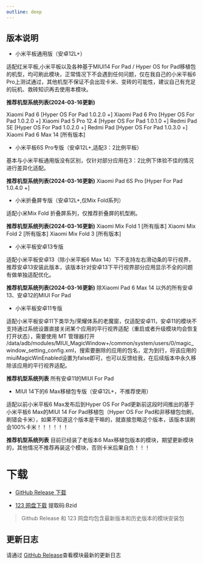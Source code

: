 ```yaml
---
outline: deep
---
```


## 版本说明

- 小米平板通用版（安卓12L+）

适配红米平板,小米平板以及各种基于MIUI14 For Pad / Hyper OS for Pad移植包的机型，均可刷此模块，正常情况下不会遇到任何问题，仅在我自己的小米平板6 Pro上测试通过，其他机型不保证不会出现卡米、变砖的可能性，建议自己有充足的玩机、救砖知识再去使用本模块。

**推荐机型系统列表(2024-03-16更新)**

Xiaomi Pad 6 [Hyper OS For Pad 1.0.2.0 +]
Xiaomi Pad 6 Pro [Hyper OS For Pad 1.0.2.0 +]
Xiaomi Pad 5 Pro 12.4 [Hyper OS For Pad 1.0.1.0 +]
Redmi Pad SE [Hyper OS For Pad  1.0.2.0 +]
Redmi Pad [Hyper OS For Pad  1.0.3.0 +]
Xiaomi Pad 6 Max 14 [所有版本]


- 小米平板6S Pro专版（安卓12L+,适配3：2比例平板）

基本与小米平板通用版没有区别，仅针对部分应用在3：2比例下体验不佳的情况进行差异化适配。

**推荐机型系统列表(2024-03-16更新)**
Xiaomi Pad 6S Pro [Hyper For Pad 1.0.4.0 +]

- 小米折叠屏专版（安卓12L+,仅Mix Fold系列）

适配小米Mix Fold 折叠屏系列，仅推荐折叠屏的机型刷。

**推荐机型系统列表(2024-03-16更新)**
Xiaomi Mix Fold 1 [所有版本]
Xiaomi Mix Fold 2 [所有版本]
Xiaomi Mix Fold 3 [所有版本]

- 小米平板安卓13专版

适配小米平板安卓13（除小米平板6 Max 14）下不支持左右滑动条的平行视界，推荐安卓13安装此版本，该版本针对安卓13下平行视界部分应用显示不全的问题有做单独适配优化。

**推荐机型系统列表(2024-03-16更新)**
除Xiaomi Pad 6 Max 14 以外的所有安卓13、安卓12的MIUI For Pad

- 小米平板安卓11专版

适配小米平板安卓11下类华为/荣耀体系的老魔窗，仅适配安卓11，安卓11的模块不支持通过系统设置直接关闭某个应用的平行视界适配（重启或者升级模块均会恢复打开状态），需要使用 MT 管理器打开 /data/adb/modules/MIUI_MagicWindow+/common/system/users/0/magic_window_setting_config.xml，​搜索要删除的应用的包名，定为到行，将该应用的miuiMagicWinEnabled设置为false即可，也可以反馈给我，在后续版本中永久移除该应用的平行视界适配。

**推荐机型系统列表**
所有安卓11的MIUI For Pad

- MIUI 14下的6 Max移植包专版（安卓12L+，不推荐使用）

适配以前小米平板6 Max发布后到Hyper OS For Pad更新前这段时间推出的基于小米平板6 Max的MIUI 14 For Pad移植包（Hyper OS For Pad和非移植包勿刷，刷错会卡米），如果不知道这个版本是干嘛的，就直接忽略这个版本，该版本误刷会100%卡米！！！！！！

**推荐机型系统列表**
目前已经装了老版本6 Max移植包版本的模块，期望更新模块的，其他情况不推荐再装这个模块，否则卡米后果自负！！！


# 下载

-   [GitHub Release 下载](https://github.com/sothx/mipad-magic-window/releases/)

-   [123 网盘下载](https://www.123pan.com/s/L70Xjv-vAkod.html) 提取码:Bzid

> Github Release 和 123 网盘均包含最新版本和历史版本的模块安装包


## 更新日志

请通过 [GitHub Release](https://github.com/sothx/mipad-magic-window/releases/)查看模块最新的更新日志

